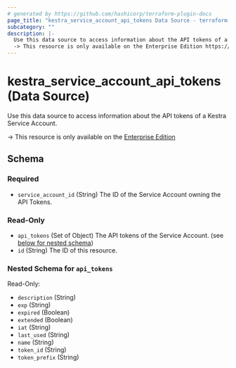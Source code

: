 ```yaml
---
# generated by https://github.com/hashicorp/terraform-plugin-docs
page_title: "kestra_service_account_api_tokens Data Source - terraform-provider-kestra"
subcategory: ""
description: |-
  Use this data source to access information about the API tokens of a Kestra Service Account.
  -> This resource is only available on the Enterprise Edition https://kestra.io/enterprise
---
```


# kestra_service_account_api_tokens (Data Source)

Use this data source to access information about the API tokens of a Kestra Service Account.

-> This resource is only available on the [Enterprise Edition](https://kestra.io/enterprise)



<!-- schema generated by tfplugindocs -->
## Schema

### Required

- `service_account_id` (String) The ID of the Service Account owning the API Tokens.

### Read-Only

- `api_tokens` (Set of Object) The API tokens of the Service Account. (see [below for nested schema](#nestedatt--api_tokens))
- `id` (String) The ID of this resource.

<a id="nestedatt--api_tokens"></a>
### Nested Schema for `api_tokens`

Read-Only:

- `description` (String)
- `exp` (String)
- `expired` (Boolean)
- `extended` (Boolean)
- `iat` (String)
- `last_used` (String)
- `name` (String)
- `token_id` (String)
- `token_prefix` (String)
